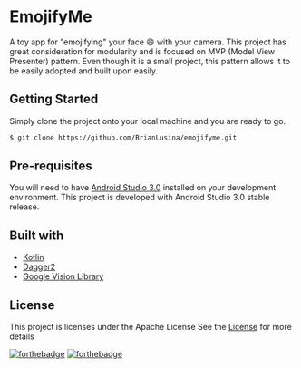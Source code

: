 # EmojifyMe

A toy app for "emojifying" your face :smile: with your camera. This project has great consideration for modularity and is focused on MVP (Model View Presenter) pattern. Even though it is a small project, this pattern allows it to be easily adopted and built upon easily.

## Getting Started

Simply clone the project onto your local machine and you are ready to go.

```bash
$ git clone https://github.com/BrianLusina/emojifyme.git
```

## Pre-requisites

You will need to have [Android Studio 3.0](https://developer.android.com/studio/index.html) installed on your development environment. This project is developed with Android Studio 3.0 stable release.

## Built with

+ [Kotlin](https://kotlinlang.org/)
+ [Dagger2](https://google.github.io/dagger/)
+ [Google Vision Library](https://developers.google.com/vision/android/getting-started)

## License

This project is licenses under the Apache License See the [License](./LICENSE) for more details

[![forthebadge](http://forthebadge.com/images/badges/built-for-android.svg)](http://forthebadge.com)
[![forthebadge](http://forthebadge.com/images/badges/built-with-love.svg)](http://forthebadge.com)